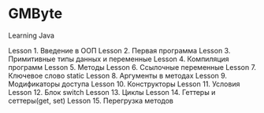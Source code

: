 # GMByte
Learning Java

Lesson 1. Введение в ООП
Lesson 2. Первая программа
Lesson 3. Примитивные типы данных и переменные 
Lesson 4. Компиляция программ 
Lesson 5. Методы 
Lesson 6. Ссылочные переменные 
Lesson 7. Ключевое слово static 
Lesson 8. Аргументы в методах 
Lesson 9. Модификаторы доступа 
Lesson 10. Конструкторы 
Lesson 11. Условия
Lesson 12. Блок switch
Lesson 13. Циклы 
Lesson 14. Геттеры и сеттеры(get, set) 
Lesson 15. Перегрузка методов 
